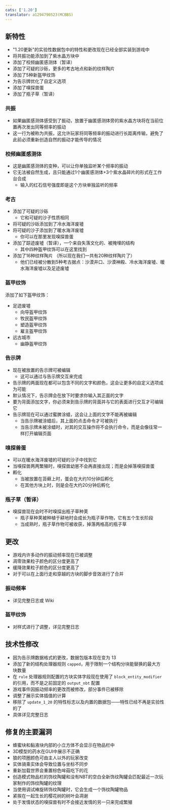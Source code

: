 ```yaml
---
cats: ['1.20']
translator: a1294790523(MCBBS)
---
```

## 新特性
* "1.20更新"的实验性数据包中的特性和更改现在已经全部实装到游戏中
* 将共振功能添加到了紫水晶方块中
* 添加了校频幽匿感测体（暂译）
* 添加了可疑的沙砾，更多的考古地点和新的纹样陶片
* 添加了5种新盔甲纹饰
* 为告示牌优化了自定义选项
* 添加了嗅探兽蛋
* 添加了瓶子草（暂译）
### 共振
* 如果幽匿感测体感受到了振动，放置于幽匿感测体旁的紫水晶方块将在当前位置再次发出同等频率的振动
* 这一行为被称为共振，这允许玩家将同等频率的振动进行长距离传输，避免了此前必须重新创造自然的振动才能传导的情况
### 校频幽匿感测体
* 这是幽匿感测体的变种，可以让你单独监听某个频率的振动
* 它无法被自然生成，且只能通过1个幽匿感测体+3个紫水晶碎片的形式在工作台合成
	* 输入的红石信号强度即是这个方块单独监听的频率
### 考古
* 添加了可疑的沙砾
	* 它和可疑的沙子性质相同
* 将可疑的沙砾添加到了冷水海洋废墟
* 将可疑的沙子添加到了暖水海洋废墟
	* 你可以在那里发现嗅探兽蛋
* 添加了踪迹废墟（暂译），一个来自失落文化的、被掩埋的结构
	* 其中四种盔甲纹饰可以在这里找到
* 添加了16种纹样陶片 （所以现在我们一共有20种纹样陶片了）
	* 他们已经被分散到5种考古据点：沙漠井口、沙漠神殿、冷水海洋废墟、暖水海洋废墟以及足迹废墟
### 盔甲纹饰
添加了如下盔甲纹饰：
* 足迹废墟
	* 向导盔甲纹饰
	* 牧民盔甲纹饰
	* 塑造盔甲纹饰
	* 雇主盔甲纹饰
* 远古城市
	* 幽静盔甲纹饰
### 告示牌
* 现在被放置的告示牌可被编辑
	* 这可以通过与告示牌交互来完成
* 告示牌的两面现在都可以包含不同的文字和颜色，这会让更多的自定义选项成为可能
* 默认情况下，告示牌会在放下时要求你输入其正面的文字
* 要为背面添加文字，你必须来到告示牌的背面并与它的表面进行交互才可编辑它
* 告示牌现在可以通过蜜脾涂蜡，这会让上面的文字不能再被编辑
	* 当告示牌被涂蜡后，其上面的点击命令才可被执行
	* 当告示牌未被涂蜡时，对其的交互操作将不会执行命令，而是会像往常一样打开编辑页面
### 嗅探兽蛋
* 可以在暖水海洋废墟的可疑的沙子中找到它
* 当嗅探兽两两繁殖时，嗅探兽幼崽不会再直接出现；而是会掉落嗅探兽蛋
* 孵化
	* 当被放置在苔藓上时，蛋会在大约10分钟后孵化
	* 在其他方块上时，则是会在大约20分钟后孵化
### 瓶子草（暂译）
* 嗅探兽现在会时不时嗅探出瓶子草种荚
	* 瓶子草种荚被种植于耕地时会成长为瓶子草作物，它有五个生长阶段
	* 当成熟时，瓶子草作物可被收获，掉落两格高的瓶子草
## 更改
* 游戏内许多动作的振动频率现在已被调整
* 凋零效果粒子颜色的区分度更高了
* 缓降效果粒子颜色的区分度更高了
* 对于可以在上面行走和穿越的方块的脚步音效进行了合并
### 振动频率
* 详见完整日志或 Wiki
### 盔甲纹饰
* 对样式进行了调整，详见完整日志
## 技术性修改
* 因为告示牌数据格式的更改，数据包版本现在变为 13
* 添加了新的结构处理器规则 `capped`，用于限制一个结构分块能替换的最大方块数量
* 在 `rule` 处理器规则配置的方块实体字段现在使用了 `block_entity_modifier` 的引用，而不是之前固定的 `output_nbt` 配置
* 游戏事件因振动频率的更改而被修改，部分事件已被移除
* 调整了展示实体插值的计算
* 移除了 `update_1_20` 的特性标志以及内置的数据包——特性已经不再是实验性的了
* 具体详见完整日志
## 修复的主要漏洞
* 蜂蜜块和黏液块内部的小立方体不会显示在物品栏中
* 3D模型的药水在GUI中展示不正确
* 狼的项圈颜色可由主人以外的玩家改变
* 实体骑乘实体会导致位置与坐标不同步
* 重新加载世界会重置棕色哞菇吃下的花
* 创造模式物品栏的饰纹陶罐和没有NBT的空白全新饰纹陶罐会匹配最近一次玩家制作的饰纹陶罐的纹理
* 当使用调试棒旋转饰纹陶罐时，它会生成一个饰纹陶罐物品
* 紧挨在一起生长的樱花树的树叶会凋谢
* 处于发情状态的嗅探兽有时不会接近发情的另一只来完成繁殖
